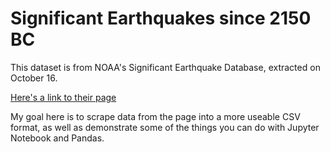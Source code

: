 # Significant Earthquakes since 2150 BC

This dataset is from NOAA's Significant Earthquake Database, extracted on October 16.

[Here's a link to their page](https://www.ngdc.noaa.gov/nndc/struts/results?bt_0=&st_0=&type_17=EXACT&query_17=None+Selected&op_12=eq&v_12=&type_12=Or&query_14=None+Selected&type_3=Like&query_3=&st_1=&bt_2=&st_2=&bt_1=&bt_4=&st_4=&bt_5=&st_5=&bt_6=&st_6=&bt_7=&st_7=&bt_8=&st_8=&bt_9=&st_9=&bt_10=&st_10=&type_11=Exact&query_11=&type_16=Exact&query_16=&bt_18=&st_18=&ge_19=&le_19=&type_20=Like&query_20=&display_look=1&t=101650&s=1&submit_all=Search+Database)

My goal here is to scrape data from the page into a more useable CSV format, as well as demonstrate some of the things you can do with Jupyter Notebook and Pandas.